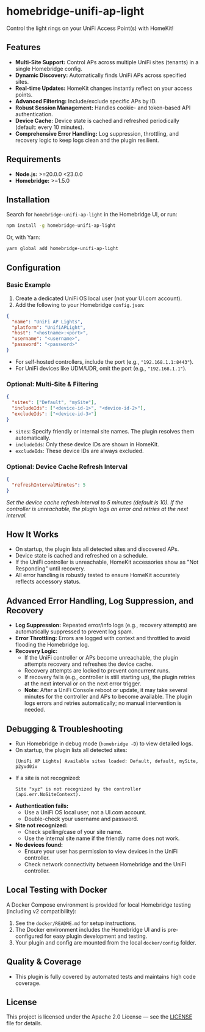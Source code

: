 # homebridge-unifi-ap-light
Control the light rings on your UniFi Access Point(s) with HomeKit!

## Features
- **Multi-Site Support:** Control APs across multiple UniFi sites (tenants) in a single Homebridge config.
- **Dynamic Discovery:** Automatically finds UniFi APs across specified sites.
- **Real-time Updates:** HomeKit changes instantly reflect on your access points.
- **Advanced Filtering:** Include/exclude specific APs by ID.
- **Robust Session Management:** Handles cookie- and token-based API authentication.
- **Device Cache:** Device state is cached and refreshed periodically (default: every 10 minutes).
- **Comprehensive Error Handling:** Log suppression, throttling, and recovery logic to keep logs clean and the plugin resilient.

## Requirements
- **Node.js:** >=20.0.0 <23.0.0
- **Homebridge:** >=1.5.0

## Installation
Search for `homebridge-unifi-ap-light` in the Homebridge UI, or run:

```sh
npm install -g homebridge-unifi-ap-light
```

Or, with Yarn:

```sh
yarn global add homebridge-unifi-ap-light
```

## Configuration

### Basic Example
1. Create a dedicated UniFi OS local user (not your UI.com account).
2. Add the following to your Homebridge `config.json`:

```json
{
  "name": "UniFi AP Lights",
  "platform": "UnifiAPLight",
  "host": "<hostname>:<port>",
  "username": "<username>",
  "password": "<password>"
}
```
- For self-hosted controllers, include the port (e.g., `"192.168.1.1:8443"`).
- For UniFi devices like UDM/UDR, omit the port (e.g., `"192.168.1.1"`).

### Optional: Multi-Site & Filtering

```json
{
  "sites": ["Default", "mySite"],
  "includeIds": ["<device-id-1>", "<device-id-2>"],
  "excludeIds": ["<device-id-3>"]
}
```
- `sites`: Specify friendly or internal site names. The plugin resolves them automatically.
- `includeIds`: Only these device IDs are shown in HomeKit.
- `excludeIds`: These device IDs are always excluded.

### Optional: Device Cache Refresh Interval

```json
{
  "refreshIntervalMinutes": 5
}
```
*Set the device cache refresh interval to 5 minutes (default is 10). If the controller is unreachable, the plugin logs an error and retries at the next interval.*

## How It Works
- On startup, the plugin lists all detected sites and discovered APs.
- Device state is cached and refreshed on a schedule.
- If the UniFi controller is unreachable, HomeKit accessories show as "Not Responding" until recovery.
- All error handling is robustly tested to ensure HomeKit accurately reflects accessory status.

## Advanced Error Handling, Log Suppression, and Recovery
- **Log Suppression:** Repeated error/info logs (e.g., recovery attempts) are automatically suppressed to prevent log spam.
- **Error Throttling:** Errors are logged with context and throttled to avoid flooding the Homebridge log.
- **Recovery Logic:**
  - If the UniFi controller or APs become unreachable, the plugin attempts recovery and refreshes the device cache.
  - Recovery attempts are locked to prevent concurrent runs.
  - If recovery fails (e.g., controller is still starting up), the plugin retries at the next interval or on the next error trigger.
  - **Note:** After a UniFi Console reboot or update, it may take several minutes for the controller and APs to become available. The plugin logs errors and retries automatically; no manual intervention is needed.

## Debugging & Troubleshooting
- Run Homebridge in debug mode (`homebridge -D`) to view detailed logs.
- On startup, the plugin lists all detected sites:
  ```
  [UniFi AP Lights] Available sites loaded: Default, default, mySite, p2yvd0iv
  ```
- If a site is not recognized:
  ```
  Site "xyz" is not recognized by the controller (api.err.NoSiteContext).
  ```
- **Authentication fails:**
  - Use a UniFi OS local user, not a UI.com account.
  - Double-check your username and password.
- **Site not recognized:**
  - Check spelling/case of your site name.
  - Use the internal site name if the friendly name does not work.
- **No devices found:**
  - Ensure your user has permission to view devices in the UniFi controller.
  - Check network connectivity between Homebridge and the UniFi controller.

## Local Testing with Docker
A Docker Compose environment is provided for local Homebridge testing (including v2 compatibility):

1. See the `docker/README.md` for setup instructions.
2. The Docker environment includes the Homebridge UI and is pre-configured for easy plugin development and testing.
3. Your plugin and config are mounted from the local `docker/config` folder.

## Quality & Coverage
- This plugin is fully covered by automated tests and maintains high code coverage.

## License
This project is licensed under the Apache 2.0 License — see the [LICENSE](LICENSE) file for details.
